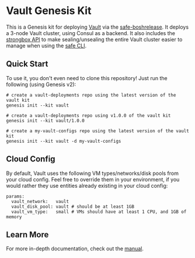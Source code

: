 Vault Genesis Kit
=================

This is a Genesis kit for deploying [Vault][1] via the [safe-boshrelease][2].
It deploys a 3-node Vault cluster, using Consul as a backend. It also includes
the [strongbox API][3] to make sealing/unsealing the entire Vault cluster easier
to manage when using the [safe CLI][4].

Quick Start
-----------

To use it, you don't even need to clone this repository!  Just run
the following (using Genesis v2):

```
# create a vault-deployments repo using the latest version of the vault kit
genesis init --kit vault

# create a vault-deployments repo using v1.0.0 of the vault kit
genesis init --kit vault/1.0.0

# create a my-vault-configs repo using the latest version of the vault kit
genesis init --kit vault -d my-vault-configs
```

Cloud Config
------------

By default, Vault uses the following VM types/networks/disk pools from your
cloud config. Feel free to override them in your environment, if you would
rather they use entities already existing in your cloud config:

```
params:
  vault_network:   vault
  vault_disk_pool: vault # should be at least 1GB
  vault_vm_type:   small # VMs should have at least 1 CPU, and 1GB of memory
```

Learn More
----------

For more in-depth documentation, check out the [manual][5].

[1]: https://vaultproject.io
[2]: https://github.com/cloudfoundry-community/safe-boshrelease
[3]: https://github.com/jhunt/go-strongbox
[4]: https://github.com/starkandwayne/safe
[5]: MANUAL.md
